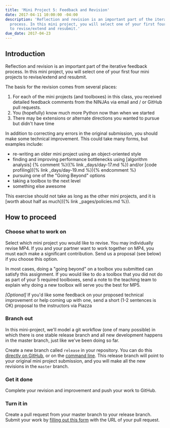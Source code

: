 ```yaml
---
title: 'Mini Project 5: Feedback and Revision'
date: 2017-04-11 10:00:00 -04:00
description: 'Reflection and revision is an important part of the iterative feedback
  process. In this mini project, you will select one of your first four mini projects
  to revise/extend and resubmit.'
due_date: 2017-04-23
---
```


## Introduction

Reflection and revision is an important part of the iterative feedback
process. In this mini project, you will select one of your first four mini
projects to revise/extend and resubmit.

The basis for the revision comes from several places:

1. For each of the mini projects (and toolboxes) in this class, you received detailed feedback comments from the NINJAs via email and / or GitHub pull requests.
2. You (hopefully) know much more Python now than when we started
3. There may be extensions or alternate directions you wanted to pursue but didn't have time

In addition to correcting any errors in the original submission, you should
make some technical improvement. This could take many forms, but examples
include:

* re-writing an older mini project using an object-oriented style
* finding and improving performance bottlenecks using [algorithm analysis\]
{% comment %}({% link _days/day-17.md %}) and/or [code profiling]({% link _days/day-19.md %}){% endcomment %}
* pursuing one of the "Going Beyond" options
* taking a toolbox to the next level
* something else awesome

This exercise should not take as long as the other mini projects, and it is
[worth about half as much]({% link _pages/policies.md %}).

## How to proceed

### Choose what to work on

Select which mini project you would like to revise. You may individually
revise MP4. If you and your partner want to work together on MP4, you must
each make a significant contribution. Send us a proposal (see below) if you
choose this option.

In most cases, doing a "going beyond" on a toolbox you submitted can satisfy this assignment.
If you would like to do a toolbox that you did not do as part of your 5 required toolboxes,
send a note to the teaching team to explain why doing a new toolbox will serve you the best for MP5.

_[Optional]_  If you'd like some feedback on your proposed technical
improvement or help coming up with one, send a short (1-2 sentences is OK)
proposal to the instructors via Piazza

### Branch out

In this mini-project, we'll model a git workflow (one of many possible) in
which there is one stable release branch and all new development happens in
the master branch, just like we've been doing so far.

Create a new branch called `release` in your repository. You can do this
[directly on GitHub](https://help.github.com/articles/creating-and-deleting-branches-within-your-repository/),
or on the [command line](https://git-scm.com/book/en/v2/Git-Branching-Basic-Branching-and-Merging). This release
branch will point to your original mini project submission, and you will make
all the new revisions in the `master` branch.

### Get it done

Complete your revision and improvement and push your work to GitHub.

### Turn it in

Create a pull request from your master branch to your release branch. Submit
your work by [filling out this form](https://docs.google.com/forms/d/e/1FAIpQLSe4uGI5NMrYr0UfDWM9VXuH3guv0SZZIpD1XQa25nFj361GDQ/viewform?usp=sf_link) with the
URL of your pull request.
